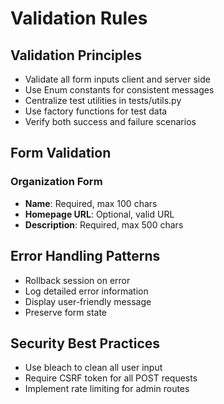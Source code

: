 # Validation Rules

## Validation Principles
- Validate all form inputs client and server side
- Use Enum constants for consistent messages
- Centralize test utilities in tests/utils.py
- Use factory functions for test data
- Verify both success and failure scenarios

## Form Validation
### Organization Form
- **Name**: Required, max 100 chars
- **Homepage URL**: Optional, valid URL
- **Description**: Required, max 500 chars

## Error Handling Patterns
- Rollback session on error
- Log detailed error information
- Display user-friendly message
- Preserve form state

## Security Best Practices
- Use bleach to clean all user input
- Require CSRF token for all POST requests
- Implement rate limiting for admin routes

